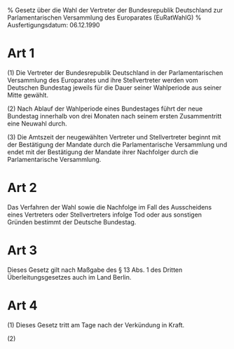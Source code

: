 % Gesetz über die Wahl der Vertreter der Bundesrepublik Deutschland zur Parlamentarischen Versammlung des Europarates  (EuRatWahlG)
% Ausfertigungsdatum: 06.12.1990
 
# Art 1

(1) Die Vertreter der Bundesrepublik Deutschland in der Parlamentarischen Versammlung des Europarates und ihre Stellvertreter werden vom Deutschen Bundestag jeweils für die Dauer seiner Wahlperiode aus seiner Mitte gewählt.

(2) Nach Ablauf der Wahlperiode eines Bundestages führt der neue Bundestag innerhalb von drei Monaten nach seinem ersten Zusammentritt eine Neuwahl durch.

(3) Die Amtszeit der neugewählten Vertreter und Stellvertreter beginnt mit der Bestätigung der Mandate durch die Parlamentarische Versammlung und endet mit der Bestätigung der Mandate ihrer Nachfolger durch die Parlamentarische Versammlung.

# Art 2

Das Verfahren der Wahl sowie die Nachfolge im Fall des Ausscheidens eines Vertreters oder Stellvertreters infolge Tod oder aus sonstigen Gründen bestimmt der Deutsche Bundestag.

# Art 3

Dieses Gesetz gilt nach Maßgabe des § 13 Abs. 1 des Dritten Überleitungsgesetzes auch im Land Berlin.

# Art 4

(1) Dieses Gesetz tritt am Tage nach der Verkündung in Kraft.

(2)
